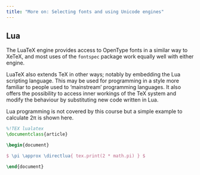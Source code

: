 ```yaml
---
title: "More on: Selecting fonts and using Unicode engines"
---
```





## Lua

The LuaTeX engine provides access to OpenType fonts in a similar way
to XeTeX, and most uses of the `fontspec` package work equally well
with either engine.

LuaTeX also extends TeX in other ways; notably by embedding the Lua
scripting language. This may be used for programming in a style more
familiar to people used to ‘mainstream’ programming languages. It also
offers the possibility to access inner workings of the TeX system and
modify the behaviour by substituting new code written in Lua.

Lua programming is not covered by this course but a simple example to
calculate 2π is shown here.

```latex
%!TEX lualatex
\documentclass{article}

\begin{document}

$ \pi \approx \directlua{ tex.print(2 * math.pi) } $

\end{document}
```

